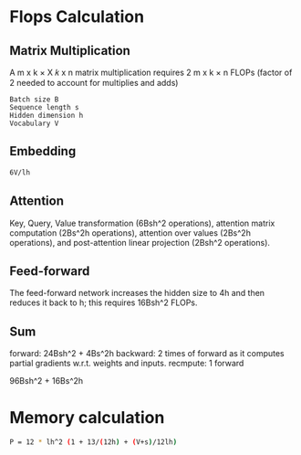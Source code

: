 # Flops Calculation


## Matrix Multiplication 


A m x k × X 𝑘 x n  matrix multiplication requires 2 m x k × n FLOPs
(factor of 2 needed to account for multiplies and adds)

```
Batch size B
Sequence length s
Hidden dimension h 
Vocabulary V
```
## Embedding 

```bash
6V/lh
```
## Attention 


Key, Query, Value transformation (6Bsh^2 operations), attention matrix computation (2Bs^2h operations), attention over values (2Bs^2h operations), and post-attention
linear projection (2Bsh^2 operations). 

## Feed-forward

The feed-forward network increases the hidden size to 4h and then reduces it back to h; this requires 16Bsh^2 FLOPs. 

## Sum

forward: 24Bsh^2 + 4Bs^2h 
backward: 2 times of forward as it computes partial gradients w.r.t. weights and inputs. 
recmpute: 1 forward 

96Bsh^2 + 16Bs^2h

# Memory calculation 


```bash
P = 12 * lh^2 (1 + 13/(12h) + (V+s)/12lh)
```


